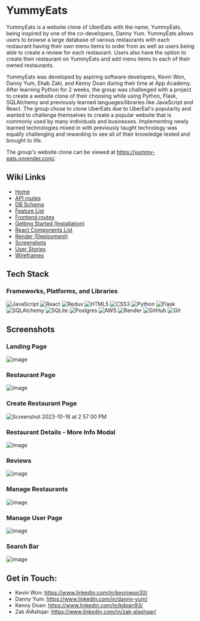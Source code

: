# YummyEats

YummyEats is a website clone of UberEats with the name, YummyEats, being inspired by one of the co-developers, Danny Yum. YummyEats allows users to browse a large database of various restaurants with each restaurant having their own menu items to order from as well as users being able to create a review for each restaurant. Users also have the option to create their restaurant on YummyEats and add menu items to each of their owned restaurants.

YummyEats was developed by aspiring software developers, Kevin Won, Danny Yum, Ehab Zaki, and Kenny Doan during their time at App Academy. After learning Python for 2 weeks, the group was challenged with a project to create a website clone of their choosing while using Python, Flask, SQLAlchemy and previously learned languages/libraries like JavaScript and React. The group chose to clone UberEats due to UberEat's popularity and wanted to challenge themselves to create a popular website that is commonly used by many individuals and businesses. Implementing newly learned technologies mixed in with previously taught technology was equally challenging and rewarding to see all of their knowledge tested and brought to life.

The group's website clone can be viewed at https://yummy-eats.onrender.com/.

## Wiki Links

- [Home](https://github.com/kwongit/YummyEats/wiki)
- [API routes](https://github.com/kwongit/YummyEats/wiki/Backend-API-Routes)
- [DB Schema](https://github.com/kwongit/YummyEats/wiki/DB-Schema)
- [Feature List](https://github.com/kwongit/YummyEats/wiki/Feature-List)
- [Frontend routes](https://github.com/kwongit/YummyEats/wiki/Frontend-routes)
- [Getting Started (Installation)](<https://github.com/kwongit/YummyEats/wiki/Getting-Started-(Installation)>)
- [React Components List](https://github.com/kwongit/YummyEats/wiki/React-Components-List)
- [Render (Deployment)](<https://github.com/kwongit/YummyEats/wiki/Render-(Deployment)>)
- [Screenshots](https://github.com/kwongit/YummyEats/wiki/Screenshots)
- [User Stories](https://github.com/kwongit/YummyEats/wiki/User-Stories)
- [Wireframes](https://github.com/kwongit/YummyEats/wiki/Wireframes)

## Tech Stack

### Frameworks, Platforms, and Libraries

![JavaScript](https://img.shields.io/badge/javascript-%23323330.svg?style=for-the-badge&logo=javascript&logoColor=%23F7DF1E)
![React](https://img.shields.io/badge/react-%2320232a.svg?style=for-the-badge&logo=react&logoColor=%2361DAFB)
![Redux](https://img.shields.io/badge/redux-%23593d88.svg?style=for-the-badge&logo=redux&logoColor=white)
![HTML5](https://img.shields.io/badge/html5-%23E34F26.svg?style=for-the-badge&logo=html5&logoColor=white)
![CSS3](https://img.shields.io/badge/css3-%231572B6.svg?style=for-the-badge&logo=css3&logoColor=white)
![Python](https://img.shields.io/badge/python-3670A0?style=for-the-badge&logo=python&logoColor=ffdd54)
![Flask](https://img.shields.io/badge/flask-%23000.svg?style=for-the-badge&logo=flask&logoColor=white)
![SQLAlchemy](https://img.shields.io/badge/SQLAlchemy-%23FCA121.svg?style=for-the-badge&logo=sqlalchemy&logoColor=white)
![SQLite](https://img.shields.io/badge/sqlite-%2307405e.svg?style=for-the-badge&logo=sqlite&logoColor=white)
![Postgres](https://img.shields.io/badge/postgres-%23316192.svg?style=for-the-badge&logo=postgresql&logoColor=white)
![AWS](https://img.shields.io/badge/AWS-%23FF9900.svg?style=for-the-badge&logo=amazon-aws&logoColor=white)
![Render](https://img.shields.io/badge/Render-%46E3B7.svg?style=for-the-badge&logo=render&logoColor=white)
![GitHub](https://img.shields.io/badge/github-%23121011.svg?style=for-the-badge&logo=github&logoColor=white)
![Git](https://img.shields.io/badge/git-%23F05033.svg?style=for-the-badge&logo=git&logoColor=white)

## Screenshots

### Landing Page

![image](https://github.com/kwongit/YummyEats/assets/131625868/dcecd3ae-0959-4f43-bed9-75b378176be7)

### Restaurant Page

![image](https://github.com/kwongit/YummyEats/assets/131625868/76f0472a-e972-4f90-8f38-76ae03357d3d)

### Create Restaurant Page

![Screenshot 2023-10-16 at 2 57 00 PM](https://github.com/kwongit/YummyEats/assets/116237655/9dbda228-c336-4d6a-b928-cf4c5a9bdd52)

### Restaurant Details - More Info Modal
![image](https://github.com/kwongit/YummyEats/assets/131625868/f0e11b44-105a-46f5-b78e-153cf4cb490d)

### Reviews
![image](https://github.com/kwongit/YummyEats/assets/131625868/0df2b423-b963-4ebd-b09d-1e03bd109967)

### Manage Restaurants
![image](https://github.com/kwongit/YummyEats/assets/131625868/a4ad912f-ec33-4312-82d4-3f734e9ed332)

### Manage User Page
![image](https://github.com/kwongit/YummyEats/assets/131625868/33ecc8eb-e056-4c1c-a2cb-872bac3862e5)

### Search Bar
![image](https://github.com/kwongit/YummyEats/assets/131625868/d393ee12-f631-4367-8bc8-af85d08db0b9)

## Get in Touch:

- Kevin Won: https://www.linkedin.com/in/kevinwon30/
- Danny Yum: https://www.linkedin.com/in/danny-yum/
- Kenny Doan: https://www.linkedin.com/in/kdoan93/
- Zak AlAshqar: https://www.linkedin.com/in/zak-alashqar/
